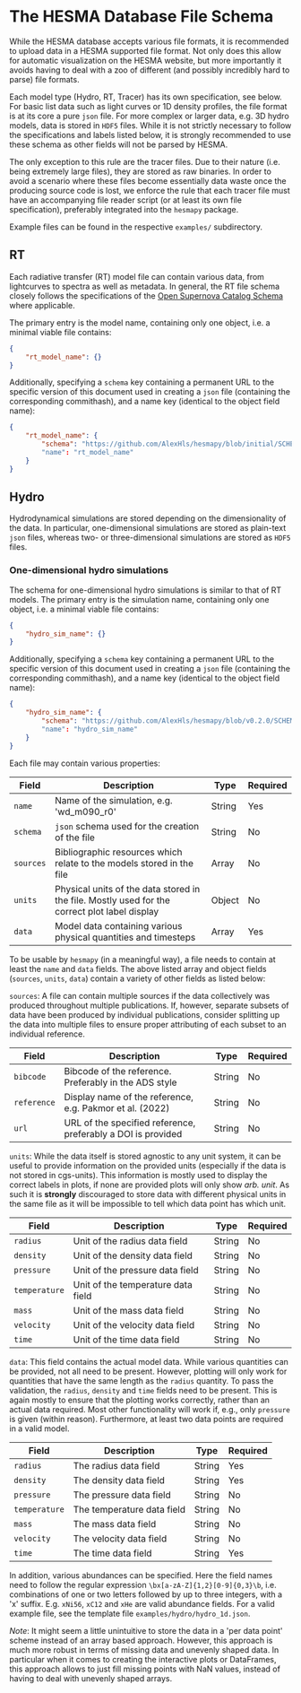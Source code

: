 # The HESMA Database File Schema

While the HESMA database accepts various file formats, it is recommended to upload data in a HESMA supported file format.
Not only does this allow for automatic visualization on the HESMA website, but more importantly it avoids having to deal
with a zoo of different (and possibly incredibly hard to parse) file formats.

Each model type (Hydro, RT, Tracer) has its own specification, see below.
For basic list data such as light curves or 1D density profiles, the file format is at its core a pure ``json`` file.
For more complex or larger data, e.g. 3D hydro models, data is stored in ``HDF5`` files.
While it is not strictly necessary to follow the specifications and labels listed below, it is strongly recommended
to use these schema as other fields will not be parsed by HESMA.

The only exception to this rule are the tracer files. Due to their nature (i.e. being extremely large files), they are
stored as raw binaries. In order to avoid a scenario where these files become essentially data waste once the producing
source code is lost, we enforce the rule that each tracer file must have an accompanying file reader script (or at least
its own file specification), preferably integrated into the ``hesmapy`` package.

Example files can be found in the respective ``examples/`` subdirectory.

## RT

Each radiative transfer (RT) model file can contain various data, from lightcurves to spectra as well as metadata.
In general, the RT file schema closely follows the specifications of the
[Open Supernova Catalog Schema](https://github.com/astrocatalogs/schema) where applicable.

The primary entry is the model name, containing only one object, i.e. a minimal viable file contains:
```json
{
    "rt_model_name": {}
}
```

Additionally, specifying a ``schema`` key containing a permanent URL to the specific version of this document used in
creating a ``json`` file (containing the corresponding commithash), and a name key (identical to the object field name):
```json
{
    "rt_model_name": {
        "schema": "https://github.com/AlexHls/hesmapy/blob/initial/SCHEMA.md"
        "name": "rt_model_name"
    }
}
```

## Hydro

Hydrodynamical simulations are stored depending on the dimensionality of the data. In particular, one-dimensional
simulations are stored as plain-text ``json`` files, whereas two- or three-dimensional simulations are stored
as ``HDF5`` files.

### One-dimensional hydro simulations

The schema for one-dimensional hydro simulations is similar to that of RT models. The primary entry is the simulation
name, containing only one object, i.e. a minimal viable file contains:
```json
{
    "hydro_sim_name": {}
}
```

Additionally, specifying a ``schema`` key containing a permanent URL to the specific version of this document used in
creating a ``json`` file (containing the corresponding commithash), and a name key (identical to the object field name):
```json
{
    "hydro_sim_name": {
        "schema": "https://github.com/AlexHls/hesmapy/blob/v0.2.0/SCHEMA.md"
        "name": "hydro_sim_name"
    }
}
```

Each file may contain various properties:

| Field | Description | Type | Required |  
|-------|-------------|------|----------|
| ``name`` | Name of the simulation, e.g. 'wd_m090_r0' | String | Yes |   
| ``schema`` | ``json`` schema used for the creation of the file | String | No |  
| ``sources`` | Bibliographic resources which relate to the models stored in the file | Array | No |
| ``units`` | Physical units of the data stored in the file. Mostly used for the correct plot label display | Object | No |
| ``data`` | Model data containing various physical quantities and timesteps | Array | Yes |

To be usable by ``hesmapy`` (in a meaningful way), a file needs to contain at least the ``name`` and ``data`` fields.
The above listed array and object fields (``sources``, ``units``, ``data``) contain a variety of other fields as listed below:

``sources``:
A file can contain multiple sources if the data collectively was produced throughout multiple publications.
If, however, separate subsets of data have been produced by individual publications, consider splitting up the data
into multiple files to ensure proper attributing of each subset to an individual reference.

| Field | Description | Type | Required |
|-------|-------------|------|----------|
| ``bibcode`` | Bibcode of the reference. Preferably in the ADS style | String | No |
| ``reference`` | Display name of the reference, e.g. Pakmor et al. (2022) | String | No |
| ``url`` | URL of the specified reference, preferably a DOI is provided | String | No |

``units``:
While the data itself is stored agnostic to any unit system, it can be useful to provide information on the provided units
(especially if the data is not stored in cgs-units). This information is mostly used to display the correct labels in
plots, if none are provided plots will only show *arb. unit*. As such it is **strongly** discouraged to store data with
different physical units in the same file as it will be impossible to tell which data point has which unit.

| Field | Description | Type | Required |
|-------|-------------|------|----------|
| ``radius`` | Unit of the radius data field | String | No |
| ``density`` | Unit of the density data field | String | No |
| ``pressure`` | Unit of the pressure data field | String | No |
| ``temperature`` | Unit of the temperature data field | String | No |
| ``mass`` | Unit of the mass data field | String | No |
| ``velocity`` | Unit of the velocity data field | String | No |
| ``time`` | Unit of the time data field | String | No |

``data``:
This field contains the actual model data. While various quantities can be provided, not all need to be present. However,
plotting will only work for quantities that have the same length as the ``radius`` quantity. To pass the validation,
the ``radius``, ``density`` and ``time`` fields need to be present. This is again mostly to ensure that the plotting works
correctly, rather than an actual data required. Most other functionality will work if, e.g., only ``pressure``
is given (within reason). Furthermore, at least two data points are required in a valid model.

| Field | Description | Type | Required |
|-------|-------------|------|----------|
| ``radius`` | The radius data field | String | Yes |
| ``density`` | The density data field | String | Yes |
| ``pressure`` | The pressure data field | String | No |
| ``temperature`` | The temperature data field | String | No |
| ``mass`` | The mass data field | String | No |
| ``velocity`` | The velocity data field | String | No |
| ``time`` | The time data field | String | Yes |

In addition, various abundances can be specified. Here the field names need to follow the regular expression ``\bx[a-zA-Z]{1,2}[0-9]{0,3}\b``, i.e. combinations of one or two letters followed by up to three integers, with a 'x' suffix. E.g. ``xNi56``, ``xC12`` and ``xHe`` are valid abundance fields.
For a valid example file, see the template file ``examples/hydro/hydro_1d.json``.

*Note*: It might seem a little unintuitive to store the data in a 'per data point' scheme instead of an array based approach.
However, this approach is much more robust in terms of missing data and unevenly shaped data. In particular when it comes
to creating the interactive plots or DataFrames, this approach allows to just fill missing points with NaN values, instead
of having to deal with unevenly shaped arrays.
